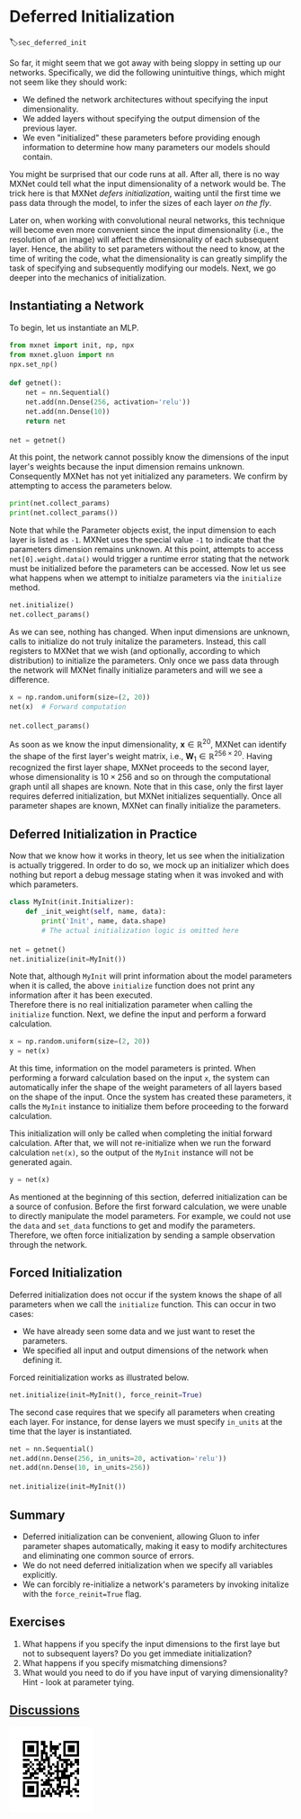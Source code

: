 # Deferred Initialization
:label:`sec_deferred_init`

So far, it might seem that we got away
with being sloppy in setting up our networks.
Specifically, we did the following unintuitive things,
which might not seem like they should work:

* We defined the network architectures 
  without specifying the input dimensionality.
* We added layers without specifying
  the output dimension of the previous layer.
* We even "initialized" these parameters 
  before providing enough information to determine
  how many parameters our models should contain.

You might be surprised that our code runs at all.
After all, there is no way MXNet 
could tell what the input dimensionality of a network would be.
The trick here is that MXNet *defers initialization*,
waiting until the first time we pass data through the model,
to infer the sizes of each layer *on the fly*.


Later on, when working with convolutional neural networks,
this technique will become even more convenient
since the input dimensionality 
(i.e., the resolution of an image) 
will affect the dimensionality 
of each subsequent layer. 
Hence, the ability to set parameters 
without the need to know,
at the time of writing the code, 
what the dimensionality is 
can greatly simplify the task of specifying 
and subsequently modifying our models. 
Next, we go deeper into the mechanics of initialization.


## Instantiating a Network

To begin, let us instantiate an MLP.

```python
from mxnet import init, np, npx
from mxnet.gluon import nn
npx.set_np()

def getnet():
    net = nn.Sequential()
    net.add(nn.Dense(256, activation='relu'))
    net.add(nn.Dense(10))
    return net

net = getnet()
```

At this point, the network cannot possibly know
the dimensions of the input layer's weights
because the input dimension remains unknown.
Consequently MXNet has not yet initialized any parameters.
We confirm by attempting to access the parameters below.

```python
print(net.collect_params)
print(net.collect_params())
```

Note that while the Parameter objects exist,
the input dimension to each layer is listed as `-1`.
MXNet uses the special value `-1` to indicate
that the parameters dimension remains unknown.
At this point, attempts to access `net[0].weight.data()`
would trigger a runtime error stating that the network
must be initialized before the parameters can be accessed.
Now let us see what happens when we attempt to initialze
parameters via the `initialize` method.

```python
net.initialize()
net.collect_params()
```

As we can see, nothing has changed. 
When input dimensions are unknown, 
calls to initialize do not truly initalize the parameters.
Instead, this call registers to MXNet that we wish 
(and optionally, according to which distribution)
to initialize the parameters. 
Only once we pass data through the network
will MXNet finally initialize parameters 
and will we see a difference.

```python
x = np.random.uniform(size=(2, 20))
net(x)  # Forward computation

net.collect_params()
```

As soon as we know the input dimensionality, 
$\mathbf{x} \in \mathbb{R}^{20}$, 
MXNet can identify the shape of the first layer's weight matrix, 
i.e., $\mathbf{W}_1 \in \mathbb{R}^{256 \times 20}$.
Having recognized the first layer shape, MXNet proceeds
to the second layer, whose dimensionality is $10 \times 256$
and so on through the computational graph
until all shapes are known.
Note that in this case, 
only the first layer requires deferred initialization,
but MXNet initializes sequentially. 
Once all parameter shapes are known, 
MXNet can finally initialize the parameters. 


## Deferred Initialization in Practice

Now that we know how it works in theory, 
let us see when the initialization is actually triggered.
In order to do so, we mock up an initializer 
which does nothing but report a debug message 
stating when it was invoked and with which parameters.

```python
class MyInit(init.Initializer):
    def _init_weight(self, name, data):
        print('Init', name, data.shape)
        # The actual initialization logic is omitted here

net = getnet()
net.initialize(init=MyInit())
```

Note that, although `MyInit` will print information 
about the model parameters when it is called, 
the above `initialize` function does not print 
any information after it has been executed.  
Therefore there is no real initialization parameter 
when calling the `initialize` function. 
Next, we define the input and perform a forward calculation.

```python
x = np.random.uniform(size=(2, 20))
y = net(x)
```

At this time, information on the model parameters is printed. 
When performing a forward calculation based on the input `x`,
the system can automatically infer the shape of the weight parameters 
of all layers based on the shape of the input. 
Once the system has created these parameters, 
it calls the `MyInit` instance to initialize them 
before proceeding to the forward calculation.

This initialization will only be called 
when completing the initial forward calculation. 
After that, we will not re-initialize 
when we run the forward calculation `net(x)`, 
so the output of the `MyInit` instance will not be generated again.

```python
y = net(x)
```

As mentioned at the beginning of this section,
deferred initialization can be a source of confusion.
Before the first forward calculation,
we were unable to directly manipulate the model parameters.
For example, we could not use
the `data` and `set_data` functions
to get and modify the parameters.
Therefore, we often force initialization
by sending a sample observation through the network.

## Forced Initialization

Deferred initialization does not occur 
if the system knows the shape of all parameters 
when we call the `initialize` function. 
This can occur in two cases:

* We have already seen some data and we just want to reset the parameters.
* We specified all input and output dimensions of the network when defining it.

Forced reinitialization works as illustrated below.

```python
net.initialize(init=MyInit(), force_reinit=True)
```

The second case requires that we specify 
all parameters when creating each layer.
For instance, for dense layers we must specify `in_units` 
at the time that the layer is instantiated.

```python
net = nn.Sequential()
net.add(nn.Dense(256, in_units=20, activation='relu'))
net.add(nn.Dense(10, in_units=256))

net.initialize(init=MyInit())
```

## Summary

* Deferred initialization can be convenient, allowing Gluon to infer parameter shapes automatically, making it easy to modify architectures and eliminating one common source of errors.
* We do not need deferred initialization when we specify all variables explicitly.
* We can forcibly re-initialize a network's parameters by invoking initalize with the `force_reinit=True` flag.


## Exercises

1. What happens if you specify the input dimensions to the first laye but not to subsequent layers? Do you get immediate initialization?
1. What happens if you specify mismatching dimensions?
1. What would you need to do if you have input of varying dimensionality? Hint - look at parameter tying.

## [Discussions](https://discuss.mxnet.io/t/2327)

![](../img/qr_deferred-init.svg)

